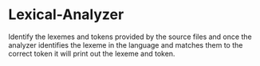# Lexical-Analyzer
Identify the lexemes and tokens provided by the source files and once the analyzer identifies the lexeme in the language and matches them to the correct token it will print out the lexeme and token. 
